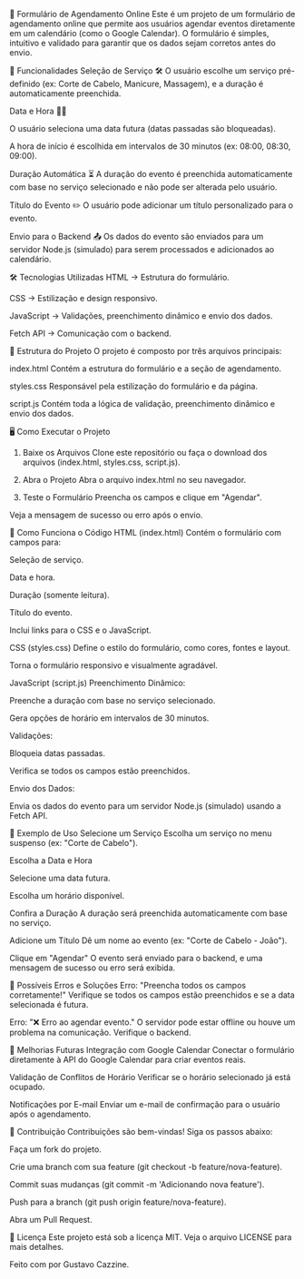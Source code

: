 📅 Formulário de Agendamento Online
Este é um projeto de um formulário de agendamento online que permite aos usuários agendar eventos diretamente em um calendário (como o Google Calendar). O formulário é simples, intuitivo e validado para garantir que os dados sejam corretos antes do envio.

🚀 Funcionalidades
Seleção de Serviço 🛠️
O usuário escolhe um serviço pré-definido (ex: Corte de Cabelo, Manicure, Massagem), e a duração é automaticamente preenchida.

Data e Hora 📅⏰

O usuário seleciona uma data futura (datas passadas são bloqueadas).

A hora de início é escolhida em intervalos de 30 minutos (ex: 08:00, 08:30, 09:00).

Duração Automática ⏳
A duração do evento é preenchida automaticamente com base no serviço selecionado e não pode ser alterada pelo usuário.

Título do Evento ✏️
O usuário pode adicionar um título personalizado para o evento.

Envio para o Backend 📤
Os dados do evento são enviados para um servidor Node.js (simulado) para serem processados e adicionados ao calendário.

🛠️ Tecnologias Utilizadas
HTML → Estrutura do formulário.

CSS → Estilização e design responsivo.

JavaScript → Validações, preenchimento dinâmico e envio dos dados.

Fetch API → Comunicação com o backend.

📂 Estrutura do Projeto
O projeto é composto por três arquivos principais:

index.html
Contém a estrutura do formulário e a seção de agendamento.

styles.css
Responsável pela estilização do formulário e da página.

script.js
Contém toda a lógica de validação, preenchimento dinâmico e envio dos dados.

🖥️ Como Executar o Projeto
1. Baixe os Arquivos
Clone este repositório ou faça o download dos arquivos (index.html, styles.css, script.js).

2. Abra o Projeto
Abra o arquivo index.html no seu navegador.

3. Teste o Formulário
Preencha os campos e clique em "Agendar".

Veja a mensagem de sucesso ou erro após o envio.

🎯 Como Funciona o Código
HTML (index.html)
Contém o formulário com campos para:

Seleção de serviço.

Data e hora.

Duração (somente leitura).

Título do evento.

Inclui links para o CSS e o JavaScript.

CSS (styles.css)
Define o estilo do formulário, como cores, fontes e layout.

Torna o formulário responsivo e visualmente agradável.

JavaScript (script.js)
Preenchimento Dinâmico:

Preenche a duração com base no serviço selecionado.

Gera opções de horário em intervalos de 30 minutos.

Validações:

Bloqueia datas passadas.

Verifica se todos os campos estão preenchidos.

Envio dos Dados:

Envia os dados do evento para um servidor Node.js (simulado) usando a Fetch API.

🧩 Exemplo de Uso
Selecione um Serviço
Escolha um serviço no menu suspenso (ex: "Corte de Cabelo").

Escolha a Data e Hora

Selecione uma data futura.

Escolha um horário disponível.

Confira a Duração
A duração será preenchida automaticamente com base no serviço.

Adicione um Título
Dê um nome ao evento (ex: "Corte de Cabelo - João").

Clique em "Agendar"
O evento será enviado para o backend, e uma mensagem de sucesso ou erro será exibida.

🛑 Possíveis Erros e Soluções
Erro: "Preencha todos os campos corretamente!"
Verifique se todos os campos estão preenchidos e se a data selecionada é futura.

Erro: "❌ Erro ao agendar evento."
O servidor pode estar offline ou houve um problema na comunicação. Verifique o backend.

📝 Melhorias Futuras
Integração com Google Calendar
Conectar o formulário diretamente à API do Google Calendar para criar eventos reais.

Validação de Conflitos de Horário
Verificar se o horário selecionado já está ocupado.

Notificações por E-mail
Enviar um e-mail de confirmação para o usuário após o agendamento.



🤝 Contribuição
Contribuições são bem-vindas! Siga os passos abaixo:

Faça um fork do projeto.

Crie uma branch com sua feature (git checkout -b feature/nova-feature).

Commit suas mudanças (git commit -m 'Adicionando nova feature').

Push para a branch (git push origin feature/nova-feature).

Abra um Pull Request.

📄 Licença
Este projeto está sob a licença MIT. Veja o arquivo LICENSE para mais detalhes.

Feito com por Gustavo Cazzine.
